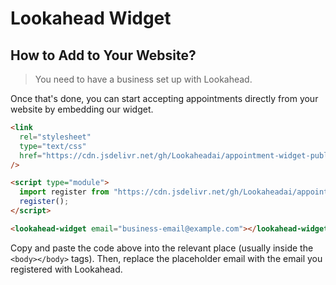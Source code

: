 # Lookahead Widget

## How to Add to Your Website?

> You need to have a business set up with Lookahead.

Once that's done, you can start accepting appointments directly from your website by embedding our widget.

```html
<link
  rel="stylesheet"
  type="text/css"
  href="https://cdn.jsdelivr.net/gh/Lookaheadai/appointment-widget-public/dist/style.css"
/>

<script type="module">
  import register from "https://cdn.jsdelivr.net/gh/Lookaheadai/appointment-widget-public/dist/lookahead-widget.js";
  register();
</script>

<lookahead-widget email="business-email@example.com"></lookahead-widget>
```

Copy and paste the code above into the relevant place (usually inside the `<body></body>` tags). Then, replace the placeholder email with the email you registered with Lookahead.
